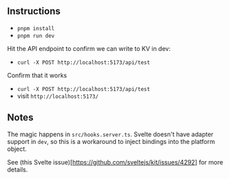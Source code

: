 ## Instructions

- `pnpm install`
- `pnpm run dev`

Hit the API endpoint to confirm we can write to KV in dev:
- `curl -X POST http://localhost:5173/api/test`

Confirm that it works
- `curl -X POST http://localhost:5173/api/test`
- visit `http://localhost:5173/`

## Notes

The magic happens in `src/hooks.server.ts`. Svelte doesn't have adapter support in `dev`,
so this is a workaround to inject bindings into the platform object.

See (this Svelte issue)[https://github.com/sveltejs/kit/issues/4292] for more details.
